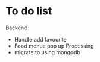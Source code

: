 <h1>To do list</h1>

Backend:
<ul>
  <li>Handle add favourite</li>
  <li>Food menue pop up Processing</li>
  <li>migrate to using mongodb</li>

</ul>
